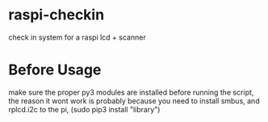 # raspi-checkin
check in system for a raspi lcd + scanner

# Before Usage

make sure the proper py3 modules are installed before running the script, the reason it wont work is probably because you need to install smbus, and rplcd.i2c to the pi, (sudo pip3 install "library")
